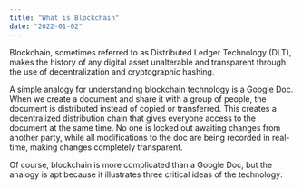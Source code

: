 ```yaml
---
title: "What is Blockchain"
date: "2022-01-02"
---
```


Blockchain, sometimes referred to as Distributed Ledger Technology (DLT), makes the history of any digital asset unalterable and transparent through the use of decentralization and cryptographic hashing.

A simple analogy for understanding blockchain technology is a Google Doc. When we create a document and share it with a group of people, the document is distributed instead of copied or transferred. This creates a decentralized distribution chain that gives everyone access to the document at the same time. No one is locked out awaiting changes from another party, while all modifications to the doc are being recorded in real-time, making changes completely transparent.

Of course, blockchain is more complicated than a Google Doc, but the analogy is apt because it illustrates three critical ideas of the technology:
